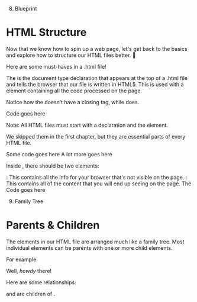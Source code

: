 08. Blueprint

# HTML Structure
Now that we know how to spin up a web page, let's get back to the basics and explore how to structure our HTML files better. 📄

Here are some must-haves in a .html file!

The <!DOCTYPE html> is the document type declaration that appears at the top of a .html file and tells the browser that our file is written in HTML5. This is used with a <html> element containing all the code processed on the page.

Notice how the <!DOCTYPE html> doesn’t have a closing tag, while <html> does.

<!DOCTYPE html>
<html>
  Code goes here
</html>

Note: All HTML files must start with a <!DOCTYPE html> declaration and the <html> element.

We skipped them in the first chapter, but they are essential parts of every HTML file.

<!DOCTYPE html>
<html>
  <head>
    Some code goes here
  </head>
  <body>
    A lot more goes here
  </body>
</html>

Inside <html>, there should be two elements:

<head>: This contains all the info for your browser that's not visible on the page.
<body>: This contains all of the content that you will end up seeing on the page.
The <title> element goes in the <head> and assigns text to the tab in our browser.

This is what the browser tab looks like when you visit codedex.io:


The code for this would be:

<!DOCTYPE html>
<html>
  <head>
    <title>Codédex | Start your coding adventure ⋆˙⟡</title>
  </head>
  <body>
    Code goes here
  </body>
</html>


09. Family Tree
# Parents & Children
The elements in our HTML file are arranged much like a family tree. Most individual elements can be parents with one or more child elements.

For example:

<!DOCTYPE html>
<html>
  <head>
    <title>My Web Page</title>
  </head>
  <body>
    <p>Well, <i>howdy</i> there!</p>
  </body>
</html>

Here are some relationships:

<head> and <body> are children of <html>.
<title> is the child of <head>.
<i> is child of <p> and grandkid of <body>.
Now, what’s the relationship between <i> and <title>? Haha kidding.

# Siblings
Elements can also be siblings if they share a direct parent element. Take this unordered list, for instance:

<body>
  <ul>
    <li>🍄 Mario</li>
    <li>🐢 Luigi</li>
  </ul>
</body>

The two <li> elements are siblings because both are children of the same parent, the <ul> element.

10. Craigslist Ad
# Comments
Comments are useful for taking notes about the logic and intentions behind different parts of our web page. They help us understand what our code is doing, especially if it was written a while ago.

Not only should comments benefit whoever wrote the code, but they should also be helpful to anyone reviewing it later.

How do we comment in HTML? It’s simple:

<!-- I am a comment. -->
<p>And I'm not a comment!</p>

Everything surrounded by the <!-- and --> comment markers is ignored and not rendered on the browser:

<!-- Let’s make you a comment, too. -->
<!-- <p>Nooo!</p> -->

# Inline vs. Multi-line
Comments are super flexible because they can span multiple lines:

<!--
  This is also a comment.
-->

They can also be used within an element:

<p>This text is visible. <!-- But this is not. --></p>

Note: It isn't recommended that you be excessive with comments. They should be used sparingly and removed when no longer needed.


11. Wiki Article

# Attributes
Attributes are additional settings that we can use to customize an element.

They are usually name/value pairs, like name="value", where the name and value are separated by an equals sign:

<element name="value">Content</element>

The name indicates the attribute we are setting for our element.
The "value" for our attribute is surrounded by " double quotes.
For example, by default, the <ol> ordered list element uses numbers to label its <li> list item elements.

<ol>
  <li>Power ⚡</li>
  <li>Courage 🔥</li>
  <li>Wisdom 🦉</li>
</ol>

Ordered list with numbered list items.

If we want to use lowercase letters instead:

<ol type="a">
  <li>Power ⚡</li>
  <li>Courage 🔥</li>
  <li>Wisdom 🦉</li>
</ol>

Ordered list with items organized by lowercase letter.

Or, if want to use Roman numerals:

<ol type="i">
  <li>Power ⚡</li>
  <li>Courage 🔥</li>
  <li>Wisdom 🦉</li>
</ol>

Ordered list with items organized by lowercase Roman numeral.

For uppercase list item types for letters and Roman numerals, use type="A" and type="I", respectively.

## Ex 1: Attributes in <img>
Guess what? We've already been using a few different attributes in the course. Remember when we learned about images?

<img src="https://www.codedex.io/images/tier1.png">

The <img> element uses the src attribute to specify the file path of an image.

And remember that width="250" attribute from the previous exercise? Yup! That was an attribute that sets the width of the image.

In addition to src, we can also use the alt attribute to make our images more accessible.

<img alt="8-bit sprite of person using a laptop" src="https://www.codedex.io/images/tier1.png">

If our image can't appear for some reason, the alt text is displayed instead! This allows assistive devices to read our text and describe the image. 🦻🏻

## Ex 2: Attribute in <a>
We also came across attributes when learning about using links with <a> anchor tags:

<a href="https://www.codedex.io/">Codédex.io</a>

The href attribute is where we add a URL that can be visited when the hyperlinked text is clicked.

We can also use the target attribute and set it to "_blank" to visit the URL on a separate tab on our browser:

<a href="https://www.codedex.io/" target="_blank">Codédex.io</a>

12. Lorem Ipsum

# Classes and IDs
The two attributes we'll come across most are the class and id attributes. Any element can use them. While class and id are used for labeling elements, the two have important differences.

An element can be assigned multiple class values in the form of a space-separated list:

<p class="first-value second-value third-value">Hello, World</p>

Each element can only have one id value with no spaces. Every id value should be unique in the entire page:

<p id="value">Hello, World</p>

Additionally, id can be used to link to another part of the same page, such as the heading! This can be matched with an <a> anchor element's href attribute via a # hashtag symbol, followed by the identifier used for the id:

<a href="#medellin">Link to Medellín</a>

<h2 class="city" id="medellin">Medellín 🇨🇴</h2>

Lastly, where only one id can be assigned to a single element, a class can be assigned to many:

<h2 class="city" id="medellin">Medellín 🇨🇴</h2>
<h2 class="city" id="libson">Lisbon 🇵🇹</h2>
<h2 class="city" id="bali">Bali 🇮🇩</h2>

13. Power Rangers
# The style Attribute
So far, the appearance of our pages has been pretty skeletal. Just some plain text with the occasional list, image, or link.

But what if there were ways to improve this within our .html files? As it turns out, there are!

First, we can apply a style attribute to any HTML element to stylize certain aspects of that element, such as what color the text should be:

<p>
  Roses are <span style="color:red;">red</span>.<br />
  Violets are <span style="color:blue;">blue</span>.
</p>

This attribute uses a special syntax where a style is made of a property (i.e., color) and a value (red), separated by a : colon. Multiple styles can be applied to a single element, but they must be separated by a ; semi-colon.

<p>
  Roses are <span style="color:red; text-decoration:underline;">red</span>.<br />
  Violets are <span style="color:blue; text-decoration:underline;">blue</span>.
</p>

The following is the rendered paragraph with our styles applied to the <span> elements:

![alt text](image.png)

The color property sets the color for the text of an element.
The text-decoration adds text formatting (such as underline), similar to what the <b>, <i>, <u>, and <s> elements do.

This is actually a language called CSS, which we will learn in the next course.

# The <style> Element
Using the style attribute for a few elements is one thing. But what if we want to add styles to a bunch of different elements? Or what if we want to add the same styles to each instance of a specific element?

Alternatively, the <style> element can be used in the <head> to style our elements in the <body>.


<!DOCTYPE html>
<html>
  <head>
    <style>
      ... Styles for elements go here
    </style>
  </head>
  <body>
    ... Elements go here
  </body>
</html>

Elements can be selected inside the <style> element using curly braces ({ }):

<style>
  element {
    property: value;
  }
</style>

Remember when we learned about the class and id attributes? Inside the <style> element, you can use a period . (class) or hashtag # (id) to select one or more specific elements that have a matching class or id, respectively:


<!DOCTYPE html>
<html>
  <head>
    <style>
      span {
        text-decoration: underline;
      }

      #red-word {
        color: red;
      }

      #blue-word {
        color: blue;
      }
    </style>
  </head>
  <body>
    <p>
      Roses are <span id="red-word">red</span>.<br />
      Violets are <span id="blue-word">blue</span>.<br />
    </p>
  </body>
</html>

14. MySpace Top 8

Congrats! You’ve finished another chapter! 🥳

Here’s a quick recap:

Every HTML file should have a <!DOCTYPE html> declaration and an <html> element.
The <head> element contains important info for our page, such as the <title>.
Comments <!-- --> are great for documentation or excluding unwanted code.
Attributes like class/id or src can enhance the way our elements are organized, present, and work on our page.
We can add styles to our page using either the <style> element or the style attribute.
Let’s put your knowledge to the test by creating a fun HTML project from scratch!